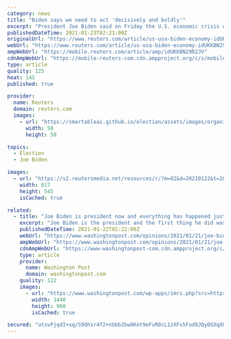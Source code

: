 ```yaml
---
category: news
title: "Biden says we need to act 'decisively and boldly'"
excerpt: "President Joe Biden said on Friday the U.S. economic crisis was deepening and that the government needs to take major action now to help struggling Americans."
publishedDateTime: 2021-01-23T02:21:00Z
originalUrl: "https://www.reuters.com/article/us-usa-biden-economy-idUKKBN29R2JV"
webUrl: "https://www.reuters.com/article/us-usa-biden-economy-idUKKBN29R2JV"
ampWebUrl: "https://mobile.reuters.com/article/amp/idUKKBN29R2JV"
cdnAmpWebUrl: "https://mobile-reuters-com.cdn.ampproject.org/c/s/mobile.reuters.com/article/amp/idUKKBN29R2JV"
type: article
quality: 125
heat: 145
published: true

provider:
  name: Reuters
  domain: reuters.com
  images:
    - url: "https://smartableai.github.io/election/assets/images/organizations/reuters.com-50x50.jpg"
      width: 50
      height: 50

topics:
  - Election
  - Joe Biden

images:
  - url: "https://s2.reutersmedia.net/resources/r/?m=02&d=20210122&t=2&i=1548763538&w=&fh=545px&fw=&ll=&pl=&sq=&r=LYNXMPEH0L1HE"
    width: 817
    height: 545
    isCached: true

related:
  - title: "Joe Biden is president now and everything has happened just as we were warned"
    excerpt: "Joe Biden is the president and the first thing he did was hurt God, just as they told us he would. He went right up to God and smote God, and now God is crying and Nietzsche has had to clamber back out of Hell to provide comfort."
    publishedDateTime: 2021-01-22T02:22:00Z
    webUrl: "https://www.washingtonpost.com/opinions/2021/01/21/joe-biden-is-president-now-everything-has-happened-just-we-were-warned/"
    ampWebUrl: "https://www.washingtonpost.com/opinions/2021/01/21/joe-biden-is-president-now-everything-has-happened-just-we-were-warned/?outputType=amp"
    cdnAmpWebUrl: "https://www-washingtonpost-com.cdn.ampproject.org/c/s/www.washingtonpost.com/opinions/2021/01/21/joe-biden-is-president-now-everything-has-happened-just-we-were-warned/?outputType=amp"
    type: article
    provider:
      name: Washington Post
      domain: washingtonpost.com
    quality: 122
    images:
      - url: "https://www.washingtonpost.com/wp-apps/imrs.php?src=https://arc-anglerfish-washpost-prod-washpost.s3.amazonaws.com/public/JEBAYYC4BEI6XKCJN6KCHJ277U.jpg&w=1440"
        width: 1440
        height: 960
        isCached: true

secured: "utxvPjqdI+xq/S9Qhsr4f2+nbbb2bw8Kot9eFvR0cL1zXFv5Fod9JQyOGXqXUfrB9TShs/YdHHwGRMxXOAxvPeiA3YoBckcfrb31sXac3HU0aNhhcXIGAK8KDqRooJ5TFw9jyRDsXH0YHgMwXYCkvyWI/iY7T00N04k3cK4FO0UytlCac6nkCqoO8hQQGGFl+6Zuq6zSbdi2mZKbctBZxMfgVdup5sg7uxT/i+u8a1OSQUGSRTgy+CjlkNXq6tMDMxZONoHqWje9ggVUvlxJlhGV0+6hXBuFutw7PMSgUC7Pge5SSMvpUXFdpAQYc+IJ4vGuKwjgLTT/RMKaWiHNph4sv4wY2miNmUdQI865zjk=;O7Ie9TAJ8Lm9YMLP2a6iVw=="
---
```


